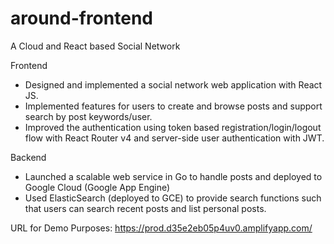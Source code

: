# around-frontend
A Cloud and React based Social Network

Frontend
- Designed and implemented a social network web application with React JS. 
- Implemented features for users to create and browse posts and support search by post keywords/user.
- Improved the authentication using token based registration/login/logout flow with React Router v4 and server-side user authentication with JWT. 

Backend
- Launched a scalable web service in Go to handle posts and deployed to Google Cloud (Google App Engine) 
- Used ElasticSearch (deployed to GCE) to provide search functions such that users can search recent posts and list personal posts.

URL for Demo Purposes: https://prod.d35e2eb05p4uv0.amplifyapp.com/
